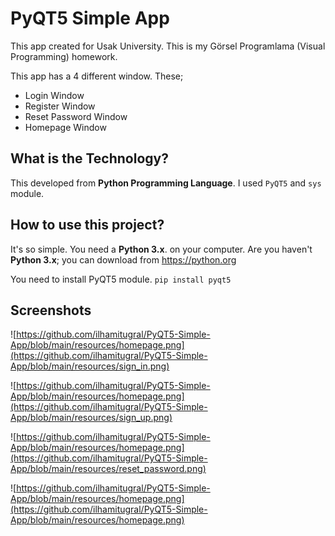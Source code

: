 # PyQT5 Simple App

This app created for Usak University. This is my Görsel Programlama (Visual Programming) homework.

This app has a 4 different window. These;
* Login Window
* Register Window
* Reset Password Window
* Homepage Window

## What is the Technology?
This developed from **Python Programming Language**. I used `PyQT5` and `sys` module.

## How to use this project?
It's so simple. You need a **Python 3.x**. on your computer. Are you haven't **Python 3.x**; you can download from https://python.org

You need to install PyQT5 module.
`pip install pyqt5`

## Screenshots

![https://github.com/ilhamitugral/PyQT5-Simple-App/blob/main/resources/homepage.png](https://github.com/ilhamitugral/PyQT5-Simple-App/blob/main/resources/sign_in.png)

![https://github.com/ilhamitugral/PyQT5-Simple-App/blob/main/resources/homepage.png](https://github.com/ilhamitugral/PyQT5-Simple-App/blob/main/resources/sign_up.png)

![https://github.com/ilhamitugral/PyQT5-Simple-App/blob/main/resources/homepage.png](https://github.com/ilhamitugral/PyQT5-Simple-App/blob/main/resources/reset_password.png)

![https://github.com/ilhamitugral/PyQT5-Simple-App/blob/main/resources/homepage.png](https://github.com/ilhamitugral/PyQT5-Simple-App/blob/main/resources/homepage.png)